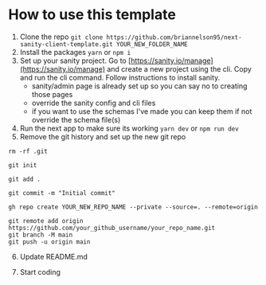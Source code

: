 # How to use this template

1. Clone the repo `git clone https://github.com/briannelson95/next-sanity-client-template.git YOUR_NEW_FOLDER_NAME`
2. Install the packages `yarn` or `npm i`
3. Set up your sanity project. Go to [https://sanity.io/manage](https://sanity.io/manage) and create a new project using the cli. Copy and run the cli command. Follow instructions to install sanity. 
    - sanity/admin page is already set up so you can say no to creating those pages
    - override the sanity config and cli files
    - if you want to use the schemas I've made you can keep them if not override the schema file(s)
4. Run the next app to make sure its working `yarn dev` or `npm run dev`  
5. Remove the git history and set up the new git repo
```
rm -rf .git
```
```
git init
```
```
git add .
``` 
```
git commit -m "Initial commit"
```
```
gh repo create YOUR_NEW_REPO_NAME --private --source=. --remote=origin
```
```
git remote add origin https://github.com/your_github_username/your_repo_name.git 
git branch -M main
git push -u origin main
```

6. Update README.md

7. Start coding
